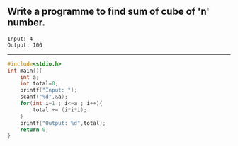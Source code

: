 ## Write a programme to find sum of cube of 'n' number.

```
Input: 4
Output: 100
```

---

```C
#include<stdio.h>
int main(){
    int a;
    int total=0;
    printf("Input: ");
    scanf("%d",&a);
    for(int i=1 ; i<=a ; i++){
        total += (i*i*i);
    }
    printf("Output: %d",total);
    return 0;
}
```